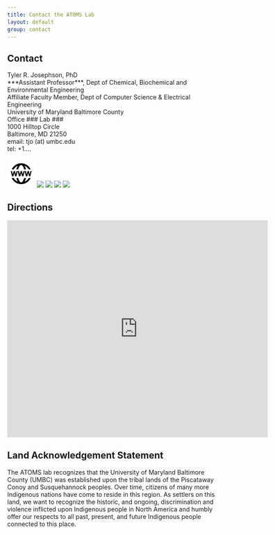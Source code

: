 ```yaml
---
title: Contact the ATOMS Lab
layout: default
group: contact
---
```


## Contact
<p>
Tyler R. Josephson, PhD <br>
***Assistant Professor***, Dept of Chemical, Biochemical and Environmental Engineering <br>
Affiliate Faculty Member, Dept of Computer Science & Electrical Engineering <br>
University of Maryland Baltimore County <br/>
Office ### Lab ### <br>
1000 Hilltop Circle <br>
Baltimore, MD 21250 <br>
email: tjo (at) umbc.edu  <br>
tel: +1....<br>
<br>
<a href="https://tylerjosephson.com/"><img class="inline-block mem-icon" src="/static/img/Globe.svg"></a>
<a href="http://scholar.google.com/citations?user=0LAAG-4AAAAJ"><img class="inline-block mem-icon" src="/static/img/gscholar_logo.svg"></a>
<a href="http://twitter.com/trjosephson"><img class="inline-block mem-icon" src="/static/img/twitter2_logo.svg"></a>
<a href="http://www.linkedin.com/in/trjosephson"><img class="inline-block mem-icon" src="/static/img/lin_logo.svg"></a>
<a href="http://github.com/TylerJosephson"><img class="inline-bloc mem-icon" src="/static/img/github_logo.svg"></a>
</p>

</div>


## Directions

<div class="mapouter"><div class="gmap_canvas"><iframe width="600" height="500" id="gmap_canvas" src="https://maps.google.com/maps?q=engineering%20building%20umbc&t=&z=13&ie=UTF8&iwloc=&output=embed" frameborder="0" scrolling="no" marginheight="0" marginwidth="0"></iframe><a href="https://soap2day-to.com">soap2day</a><br><style>.mapouter{position:relative;text-align:right;height:500px;width:600px;}</style><a href="https://www.embedgooglemap.net">embed map google</a><style>.gmap_canvas {overflow:hidden;background:none!important;height:500px;width:600px;}</style></div></div>

## Land Acknowledgement Statement

The ATOMS lab recognizes that the University of Maryland Baltimore County (UMBC) was established upon the tribal lands of the Piscataway Conoy and Susquehannock peoples. Over time, citizens of many more Indigenous nations have come to reside in this region. As settlers on this land, we want to recognize the historic, and ongoing, discrimination and violence inflicted upon Indigenous people in North America and humbly offer our respects to all past, present, and future Indigenous people connected to this place.
